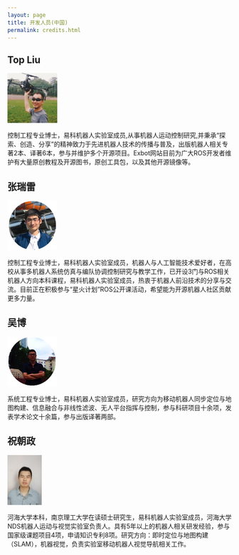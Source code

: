 ```yaml
---
layout: page
title: 开发人员(中国)
permalink: credits.html
---
```



## Top Liu

<div id='a'>
    <img id='name' src='media/credits/ljt.jpg'/>
</div>
<style>
#a img {  width: auto; margin-right: 1em;}
  img#name { height: 8em; }
</style>
 

控制工程专业博士，易科机器人实验室成员,从事机器人运动控制研究,并秉承“探索、创造、分享”的精神致力于先进机器人技术的传播与普及，出版机器人相关专著2本、译著6本，参与并维护多个开源项目。Exbot网站目前为广大ROS开发者维护有大量原创教程及开源图书，原创工具包，以及其他开源镜像等。

## 张瑞雷

<div id='b'>
    <img id='name' src='media/credits/zrl.jpg'/>
</div>
<style>
#b img {  width: auto; margin-right: 1em;}
  img#name { height: 8em; }
</style>

控制工程专业博士，易科机器人实验室成员，机器人与人工智能技术爱好者，在高校从事多机器人系统仿真与编队协调控制研究与教学工作，已开设3门与ROS相关机器人方向本科课程，易科机器人实验室成员，热衷于机器人前沿技术的分享与交流。目前正在积极参与“星火计划”ROS公开课活动，希望能为开源机器人社区贡献更多力量。

## 吴博

<div id='c'>
    <img id='name' src='media/credits/wb.jpg'/>
</div>
<style>
#c img {  width: auto; margin-right: 1em;}
  img#name { height: 8em; }
</style>


系统工程专业博士，易科机器人实验室成员，研究方向为移动机器人同步定位与地图构建、信息融合与非线性滤波、无人平台指挥与控制，参与科研项目十余项，发表学术论文十余篇，参与出版译著两部。

## 祝朝政

<div id='d'>
    <img id='name' src='media/credits/zcz.jpg'/>
</div>
<style>
#d img {  width: auto; margin-right: 1em;}
  img#name { height: 8em; }
</style>


河海大学本科，南京理工大学在读硕士研究生，易科机器人实验室成员，河海大学NDS机器人运动与视觉实验室负责人。具有5年以上的机器人相关研发经验，参与国家级课题项目4项，申请知识专利8项。研究方向：即时定位与地图构建（SLAM），机器视觉，负责实验室移动机器人视觉导航相关工作。
